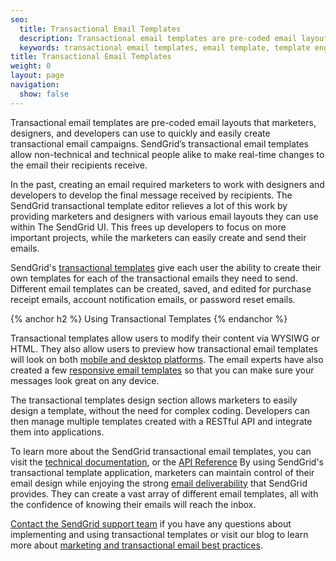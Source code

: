 ```yaml
---
seo:
  title: Transactional Email Templates
  description: Transactional email templates are pre-coded email layouts that anyone can use to easily create and send transactional emails.
  keywords: transactional email templates, email template, template engine
title: Transactional Email Templates
weight: 0
layout: page
navigation:
  show: false
---
```


Transactional email templates are pre-coded email layouts that marketers, designers, and developers can use to quickly and easily create transactional email campaigns. SendGrid’s transactional email templates allow non-technical and technical people alike to make real-time changes to the email their recipients receive.

In the past, creating an email required marketers to work with designers and developers to develop the final message received by recipients. The SendGrid transactional template editor relieves a lot of this work by providing marketers and designers with various email layouts they can use within The SendGrid UI. This frees up developers to focus on more important projects, while the marketers can easily create and send their emails.

SendGrid's [transactional templates]({{site.site_url}}/templates) give each user the ability to create their own templates for each of the transactional emails they need to send. Different email templates can be created, saved, and edited for purchase receipt emails, account notification emails, or password reset emails.

{% anchor h2 %}
Using Transactional Templates
{% endanchor %}

Transactional templates allow users to modify their content via WYSIWG or HTML. They also allow users to preview how transactional email templates will look on both [mobile and desktop platforms]({{site.blog_url}}/5-tips-designing-email-for-mobile/). The email experts have also created a few [responsive email templates]({{site.blog_url}}/responsive-templates-make-sure-everyone-can-read-email/) so that you can make sure your messages look great on any device.

The transactional templates design section allows marketers to easily design a template, without the need for complex coding. Developers can then manage multiple templates created with a RESTful API and integrate them into applications.

To learn more about the SendGrid transactional email templates, you can visit the [technical documentation]({{root_url}}/help-support/sending-email/create-and-edit-transactional-templates.html), or the [API Reference]({{root_url}}/API_Reference/Web_API_v3/Transactional_Templates/index.html)
By using SendGrid's transactional template application, marketers can maintain control of their email design while enjoying the strong [email deliverability]({{root_url}}/glossary/email-deliverability.html) that SendGrid provides. They can create a vast array of different email templates, all with the confidence of knowing their emails will reach the inbox.

[Contact the SendGrid support team](https://sendgrid.zendesk.com/hc/en-us) if you have any questions about implementing and using transactional templates or visit our blog to learn more about [marketing and transactional email best practices]({{site.blog_url}}/marketing-and-transactional-email-best-practices-checklist-2/).
